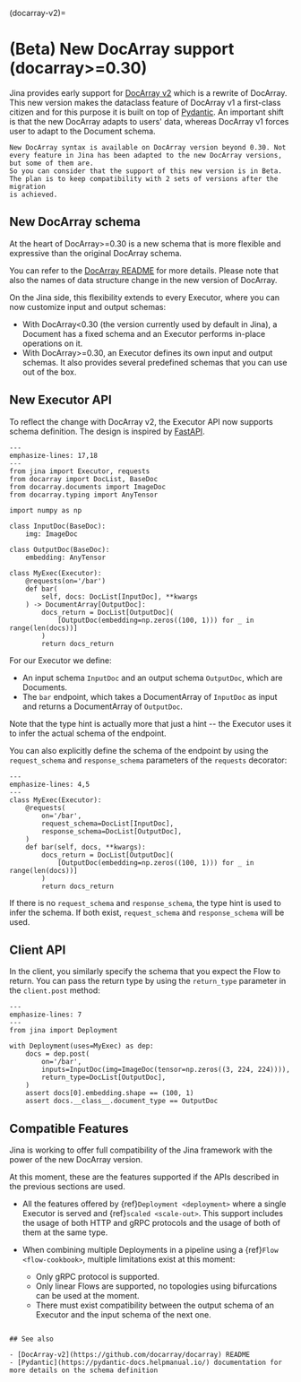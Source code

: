 (docarray-v2)=
# (Beta) New DocArray support (docarray>=0.30)

Jina provides early support for [DocArray v2](https://github.com/docarray/docarray) which
is a rewrite of DocArray. This new version makes the dataclass feature of DocArray v1 a first-class citizen and for this 
purpose it is built on top of [Pydantic](https://pydantic-docs.helpmanual.io/). An important shift is that 
the new DocArray adapts to users' data, whereas DocArray v1 forces user to adapt to the Document schema.

```{warning} Beta support
New DocArray syntax is available on DocArray version beyond 0.30. Not every feature in Jina has been adapted to the new DocArray versions, but some of them are.
So you can consider that the support of this new version is in Beta. The plan is to keep compatibility with 2 sets of versions after the migration 
is achieved.
```

## New DocArray schema

At the heart of DocArray>=0.30 is a new schema that is more flexible and expressive than the original DocArray schema.

You can refer to the [DocArray README](https://github.com/docarray/docarray) for more details. 
Please note that also the names of data structure change in the new version of DocArray.

On the Jina side, this flexibility extends to every Executor, where you can now customize input and output schemas:

- With DocArray<0.30 (the version currently used by default in Jina), a Document has a fixed schema and an Executor performs in-place operations on it. 
- With DocArray>=0.30, an Executor defines its own input and output schemas. It also provides several predefined schemas that you can use out of the box.

## New Executor API

To reflect the change with DocArray v2, the Executor API now supports schema definition. The 
design is inspired by [FastAPI](https://fastapi.tiangolo.com/). 


```{code-block} python
---
emphasize-lines: 17,18
---
from jina import Executor, requests
from docarray import DocList, BaseDoc
from docarray.documents import ImageDoc
from docarray.typing import AnyTensor

import numpy as np

class InputDoc(BaseDoc):
    img: ImageDoc

class OutputDoc(BaseDoc):
    embedding: AnyTensor

class MyExec(Executor):
    @requests(on='/bar')
    def bar(
        self, docs: DocList[InputDoc], **kwargs
    ) -> DocumentArray[OutputDoc]:
        docs_return = DocList[OutputDoc](
            [OutputDoc(embedding=np.zeros((100, 1))) for _ in range(len(docs))]
        )
        return docs_return
```

For our Executor we define:

- An input schema `InputDoc` and an output schema `OutputDoc`, which are Documents. 
- The `bar` endpoint, which takes a DocumentArray of `InputDoc` as input and returns a DocumentArray of
`OutputDoc`. 

Note that the type hint is actually more that just a hint -- the Executor uses it to infer the actual
schema of the endpoint.

You can also explicitly define the schema of the endpoint by using the `request_schema` and
`response_schema` parameters of the `requests` decorator:


```{code-block} python
---
emphasize-lines: 4,5
---
class MyExec(Executor):
    @requests(
        on='/bar',
        request_schema=DocList[InputDoc],
        response_schema=DocList[OutputDoc],
    )
    def bar(self, docs, **kwargs):
        docs_return = DocList[OutputDoc](
            [OutputDoc(embedding=np.zeros((100, 1))) for _ in range(len(docs))]
        )
        return docs_return
```

If there is no `request_schema` and `response_schema`, the type hint is used to infer the schema. If both exist, `request_schema`
and `response_schema` will be used.


## Client API

In the client, you similarly specify the schema that you expect the Flow to return. You can pass the return type by using the `return_type` parameter in the `client.post` method:

```{code-block} python
---
emphasize-lines: 7
---
from jina import Deployment

with Deployment(uses=MyExec) as dep:
    docs = dep.post(
        on='/bar',
        inputs=InputDoc(img=ImageDoc(tensor=np.zeros((3, 224, 224)))),
        return_type=DocList[OutputDoc],
    )
    assert docs[0].embedding.shape == (100, 1)
    assert docs.__class__.document_type == OutputDoc
```


## Compatible Features

Jina is working to offer full compatibility of the Jina framework with the power of the new DocArray version.

At this moment, these are the features supported if the APIs described in the previous sections are used.

- All the features offered by {ref}`Deployment <deployment>` where a single Executor is served and {ref}`scaled <scale-out>`. This support includes the usage of both
HTTP and gRPC protocols and the usage of both of them at the same type.

- When combining multiple Deployments in a pipeline using a {ref}`Flow <flow-cookbook>`, multiple limitations exist at this moment:

    - Only gRPC protocol is supported.
    - Only linear Flows are supported, no topologies using bifurcations can be used at the moment.
    - There must exist compatibility between the output schema of an Executor and the input schema of the next one.


```{note}

## See also

- [DocArray-v2](https://github.com/docarray/docarray) README
- [Pydantic](https://pydantic-docs.helpmanual.io/) documentation for more details on the schema definition

```
